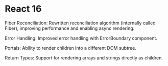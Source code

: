 # React 16

Fiber Reconciliation: Rewritten reconciliation algorithm (internally called Fiber), improving performance and enabling async rendering.

Error Handling: Improved error handling with ErrorBoundary component.

Portals: Ability to render children into a different DOM subtree.

Return Types: Support for rendering arrays and strings directly as children.